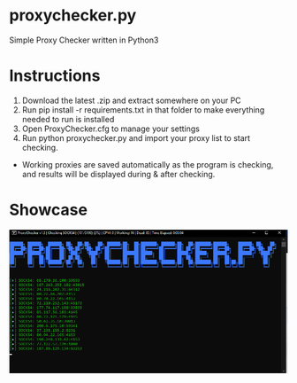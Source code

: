 # proxychecker.py
Simple Proxy Checker written in Python3

# Instructions
1. Download the latest .zip and extract somewhere on your PC
2. Run pip install -r requirements.txt in that folder to make everything needed to run is installed
3. Open ProxyChecker.cfg to manage your settings
4. Run python proxychecker.py and import your proxy list to start checking.
* Working proxies are saved automatically as the program is checking, and results will be displayed during & after checking.

# Showcase
![CPM](https://raw.githubusercontent.com/GhostTypes/proxychecker.py/main/images/cpm1.PNG)
